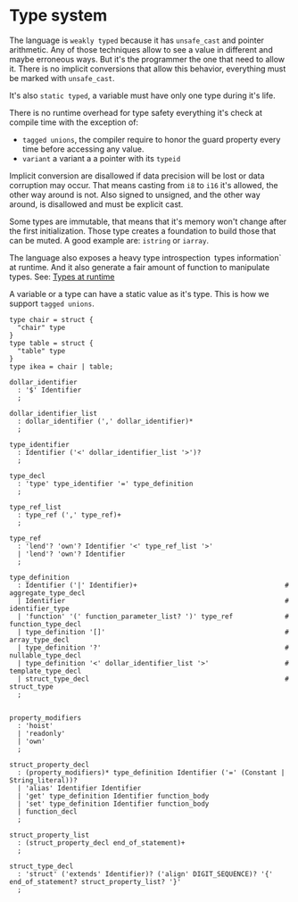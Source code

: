 # Type system

<!--
  https://en.wikipedia.org/wiki/Strong_and_weak_typing
-->

The language is `weakly typed` because it has `unsafe_cast` and pointer
arithmetic. Any of those techniques allow to see a value in different and
maybe erroneous ways. But it's the programmer the one that need to allow it.
There is no implicit conversions that allow this behavior, everything
must be marked with `unsafe_cast`.

It's also `static typed`, a variable must have only one type during it's life.

There is no runtime overhead for type safety everything it's check at compile
time with the exception of:
* `tagged unions`, the compiler require to honor the
guard property every time before accessing any value.
* `variant` a variant a a pointer with its `typeid`

Implicit conversion are disallowed if data precision will be lost or data
corruption may occur.
That means casting from `i8` to `i16` it's allowed, the other way around is not.
Also signed to unsigned, and the other way around, is disallowed and must
be explicit cast.

Some types are immutable, that means that it's memory won't change after the
first initialization. Those type creates a foundation to build those that can
be muted. A good example are: `istring` or `iarray`.

The language also exposes a heavy type introspection` `types information` at runtime.
And it also generate a fair amount of function to manipulate types.
See: [Types at runtime](./introspection.md)

A variable or a type can have a static value as it's type. This is how we
support `tagged unions`.

```language
type chair = struct {
  "chair" type
}
type table = struct {
  "table" type
}
type ikea = chair | table;
```

<!--
Most of the types start as Inmutables like
`static_array`, this array cannot grow. `static_string`
-->

```syntax
dollar_identifier
  : '$' Identifier
  ;

dollar_identifier_list
  : dollar_identifier (',' dollar_identifier)*
  ;

type_identifier
  : Identifier ('<' dollar_identifier_list '>')?
  ;

type_decl
  : 'type' type_identifier '=' type_definition
  ;

type_ref_list
  : type_ref (',' type_ref)+
  ;

type_ref
  : 'lend'? 'own'? Identifier '<' type_ref_list '>'
  | 'lend'? 'own'? Identifier
  ;

type_definition
  : Identifier ('|' Identifier)+                                     # aggregate_type_decl
  | Identifier                                                       # identifier_type
  | 'function' '(' function_parameter_list? ')' type_ref             # function_type_decl
  | type_definition '[]'                                             # array_type_decl
  | type_definition '?'                                              # nullable_type_decl
  | type_definition '<' dollar_identifier_list '>'                   # template_type_decl
  | struct_type_decl                                                 # struct_type
  ;


property_modifiers
  : 'hoist'
  | 'readonly'
  | 'own'
  ;

struct_property_decl
  : (property_modifiers)* type_definition Identifier ('=' (Constant | String_literal))?
  | 'alias' Identifier Identifier
  | 'get' type_definition Identifier function_body
  | 'set' type_definition Identifier function_body
  | function_decl
  ;

struct_property_list
  : (struct_property_decl end_of_statement)+
  ;

struct_type_decl
  : 'struct' ('extends' Identifier)? ('align' DIGIT_SEQUENCE)? '{' end_of_statement? struct_property_list? '}'
  ;

```

